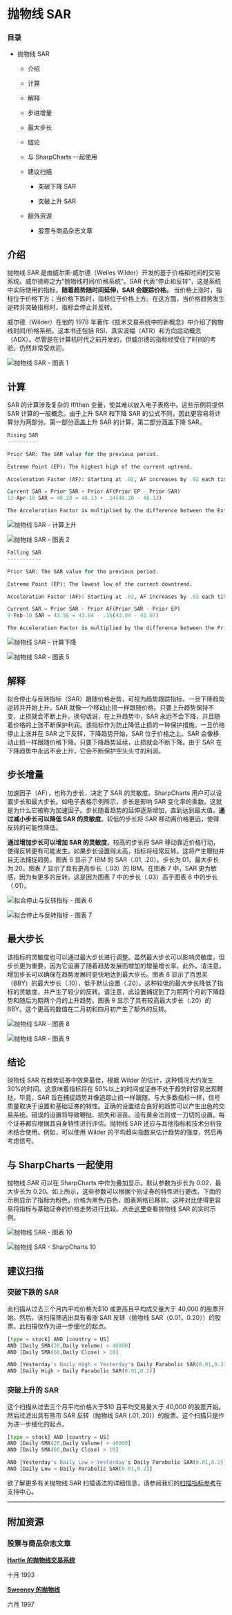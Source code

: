 # 抛物线 SAR 

### 目录

+   抛物线 SAR

    +   介绍

    +   计算

    +   解释

    +   步进增量

    +   最大步长

    +   结论

    +   与 SharpCharts 一起使用

    +   建议扫描

        +   突破下降 SAR

        +   突破上升 SAR

    +   额外资源

        +   股票与商品杂志文章

## 介绍

抛物线 SAR 是由威尔斯·威尔德（Welles Wilder）开发的基于价格和时间的交易系统。威尔德称之为“抛物线时间/价格系统”。SAR 代表“停止和反转”，这是系统中实际使用的指标。**随着趋势随时间延伸，SAR 会跟踪价格。** 当价格上涨时，指标位于价格下方；当价格下跌时，指标位于价格上方。在这方面，当价格趋势发生逆转并突破指标时，指标会停止并反转。

威尔德（Wilder）在他的 1978 年著作《技术交易系统中的新概念》中介绍了抛物线时间/价格系统。这本书还包括 RSI、真实波幅（ATR）和方向运动概念（ADX）。尽管是在计算机时代之前开发的，但威尔德的指标经受住了时间的考验，仍然非常受欢迎。

![抛物线 SAR - 图表 1](img/0999f08b37d2af289f97278ac09cd137.jpg "抛物线 SAR - 图表 1")

## 计算

SAR 的计算涉及复杂的 if/then 变量，使其难以放入电子表格中。这些示例将提供 SAR 计算的一般概念。由于上升 SAR 和下降 SAR 的公式不同，因此更容易将计算分为两部分。第一部分涵盖上升 SAR 的计算，第二部分涵盖下降 SAR。

```py
Rising SAR
----------

Prior SAR: The SAR value for the previous period. 

Extreme Point (EP): The highest high of the current uptrend. 

Acceleration Factor (AF): Starting at .02, AF increases by .02 each time the extreme point makes a new high. AF can reach a maximum of .20, no matter how long the uptrend extends. 

Current SAR = Prior SAR + Prior AF(Prior EP - Prior SAR)
13-Apr-10 SAR = 48.28 = 48.13 + .14(49.20 - 48.13)

The Acceleration Factor is multiplied by the difference between the Extreme Point and the prior period's SAR. This is then added to the prior period's SAR. Note however that SAR can never be above the prior two periods' lows. Should SAR be above one of those lows, use the lowest of the two for SAR. 

```

![抛物线 SAR - 计算上升](img/0f040fe2c6c2b1a170ec0876a29a69b5.jpg "抛物线 SAR - 计算上升")

![抛物线 SAR - 图表 2](img/dc1ca0f288b799d85b3b4efa3747d20b.jpg "抛物线 SAR - 图表 2")

```py
Falling SAR
-----------

Prior SAR: The SAR value for the previous period. 

Extreme Point (EP): The lowest low of the current downtrend. 

Acceleration Factor (AF): Starting at .02, AF increases by .02 each time the extreme point makes a new low. AF can reach a maximum of .20, no matter how long the downtrend extends. 

Current SAR = Prior SAR - Prior AF(Prior SAR - Prior EP)
9-Feb-10 SAR = 43.56 = 43.84 - .16(43.84 - 42.07)

The Acceleration Factor is multiplied by the difference between the Prior period's SAR and the Extreme Point. This is then subtracted from the prior period's SAR. Note however that SAR can never be below the prior two periods' highs. Should SAR be below one of those highs, use the highest of the two for SAR. 

```

![抛物线 SAR - 计算下降](img/01b887a7e9931f3ad7a2908bfd732af6.jpg "抛物线 SAR - 计算下降")

![抛物线 SAR - 图表 5](img/9baf1242e1aa9f9fab30f82ec4072528.jpg "抛物线 SAR - 图表 5")

## 解释

拟合停止与反转指标（SAR）跟随价格走势，可视为趋势跟踪指标。一旦下降趋势逆转并开始上升，SAR 就像一个移动止损一样跟随价格。只要上升趋势保持不变，止损就会不断上升。换句话说，在上升趋势中，SAR 永远不会下降，并且随着价格的上涨不断保护利润。该指标作为防止降低止损的一种保护措施。一旦价格停止上涨并在 SAR 之下反转，下降趋势开始，SAR 位于价格之上。SAR 会像移动止损一样跟随价格下降。只要下降趋势延续，止损就会不断下降。由于 SAR 在下降趋势中永远不会上升，它会不断保护空头头寸的利润。

## 步长增量

加速因子（AF），也称为步长，决定了 SAR 的灵敏度。SharpCharts 用户可以设置步长和最大步长。如电子表格示例所示，步长是影响 SAR 变化率的乘数。这就是为什么它被称为加速因子。步长随着趋势的延伸逐渐增加，直到达到最大值。**通过减小步长可以降低 SAR 的灵敏度**。较低的步长将 SAR 移动离价格更远，使得反转的可能性降低。

**通过增加步长可以增加 SAR 的灵敏度**。较高的步长将 SAR 移动靠近价格行动，使得反转更有可能发生。如果步长设置得太高，指标将经常反转。这将产生鞭挞并且无法捕捉趋势。图表 6 显示了 IBM 的 SAR（.01, .20）。步长为.01，最大步长为.20。图表 7 显示了具有更高步长（.03）的 IBM。在图表 7 中，SAR 更为敏感，因为有更多的反转。这是因为图表 7 中的步长（.03）高于图表 6 中的步长（.01）。

![拟合停止与反转指标 - 图表 6](img/593e36b1fad1a33116de0c0549bf5baa.jpg "拟合停止与反转指标 - 图表 6")

![拟合停止与反转指标 - 图表 7](img/c598324b960e21b14b34cf29157f2422.jpg "拟合停止与反转指标 - 图表 7")

## 最大步长

该指标的灵敏度也可以通过最大步长进行调整。虽然最大步长可以影响灵敏度，但步长更为重要，因为它设置了随着趋势发展而增加的增量增长率。此外，请注意，增加步长可以确保在趋势发展时更快地达到最大步长。图表 8 显示了百思买（BBY）的最大步长（.10），低于默认设置（.20）。这种较低的最大步长降低了指标的灵敏度，并产生了较少的反转。请注意，此设置捕捉到了为期两个月的下降趋势和随后为期两个月的上升趋势。图表 9 显示了具有较高最大步长（.20）的 BBY。这个更高的数值在二月初和四月初产生了额外的反转。

![抛物线 SAR - 图表 8](img/18b5acaa9e2b250970e39944013e716e.jpg "抛物线 SAR - 图表 8")

![抛物线 SAR - 图表 9](img/a688735bc3d0544ff42cb0bd9e46fb95.jpg "抛物线 SAR - 图表 9")

## 结论

抛物线 SAR 在趋势证券中效果最佳，根据 Wilder 的估计，这种情况大约发生 30%的时间。这意味着指标将在 50%以上的时间或证券不处于趋势时容易出现鞭挞。毕竟，SAR 旨在捕捉趋势并像追踪止损一样跟随。与大多数指标一样，信号质量取决于设置和基础证券的特性。正确的设置结合良好的趋势可以产生出色的交易系统。错误的设置将导致鞭挞、损失和沮丧。没有黄金法则或一刀切的设置。每个证券都应根据其自身特性进行评估。抛物线 SAR 还应与其他指标和技术分析技术结合使用。例如，可以使用 Wilder 的平均趋向指数来估计趋势的强度，然后再考虑信号。

## 与 SharpCharts 一起使用

抛物线 SAR 可以在 SharpCharts 中作为叠加显示。默认参数为步长为 0.02，最大步长为 0.20。如上所示，这些参数可以根据个别证券的特性进行更改。下面的示例显示了指标为粉色，价格为黑色/白色，图表网格已移除。这种对比使得更容易将指标与基础证券的价格走势进行比较。点击[这里](http://stockcharts.com/h-sc/ui?s=$SPX&p=D&b=5&g=0&id=p25997070229&listNum=30&a=202528465 "http://stockcharts.com/h-sc/ui?s=$SPX&p=D&b=5&g=0&id=p25997070229&listNum=30&a=202528465")查看抛物线 SAR 的实时示例。

![抛物线 SAR - 图表 10](http://stockcharts.com/h-sc/ui?s=$SPX&p=D&b=5&g=0&id=p25997070229&listNum=30&a=202528465 "http://stockcharts.com/h-sc/ui?s=$SPX&p=D&b=5&g=0&id=p25997070229&listNum=30&a=202528465")

![抛物线 SAR - SharpCharts 10](img/0cf14b7a8cf25ecfb256426c002d7b44.jpg "抛物线 SAR - SharpCharts 10")

## 建议扫描

### 突破下跌的 SAR

此扫描从过去三个月内平均价格为$10 或更高且平均成交量大于 40,000 的股票开始。然后，该扫描筛选出具有看涨 SAR 反转（抛物线 SAR（0.01，0.20））的股票。此扫描仅作为进一步细化的起点。

```py
[type = stock] AND [country = US] 
AND [Daily SMA(20,Daily Volume) > 40000] 
AND [Daily SMA(60,Daily Close) > 10] 

AND [Yesterday's Daily High < Yesterday's Daily Parabolic SAR(0.01,0.2)] 
AND [Daily High > Daily Parabolic SAR(0.01,0.2)]
```

### 突破上升的 SAR

这个扫描从过去三个月平均价格大于$10 且平均交易量大于 40,000 的股票开始。然后过滤出具有熊市 SAR 反转（抛物线 SAR (.01,.20)）的股票。这个扫描只是作为进一步细化的起点。

```py
[type = stock] AND [country = US] 
AND [Daily SMA(20,Daily Volume) > 40000] 
AND [Daily SMA(60,Daily Close) > 10] 

AND [Yesterday's Daily Low > Yesterday's Daily Parabolic SAR(0.01,0.2)] 
AND [Daily Low < Daily Parabolic SAR(0.01,0.2)]
```

欲了解更多有关抛物线 SAR 扫描语法的详细信息，请参阅我们的[扫描指标参考](http://stockcharts.com/docs/doku.php?id=scans:indicators#parabolic_stop_and_reverse_parabolic_sar "http://stockcharts.com/docs/doku.php?id=scans:indicators#parabolic_stop_and_reverse_parabolic_sar")在支持中心。

* * *

## 附加资源

### 股票与商品杂志文章

**[Hartle 的抛物线交易系统](http://stockcharts.com/h-mem/tascredirect.html?artid=\V11\C11\THEPARA.pdf "http://stockcharts.com/h-mem/tascredirect.html?artid=\V11\C11\THEPARA.pdf")**

十月 1993

**[Sweeney 的抛物线](http://stockcharts.com/h-mem/tascredirect.html?artid=\V15\C07\PARABOL.pdf "http://stockcharts.com/h-mem/tascredirect.html?artid=\V15\C07\PARABOL.pdf")**

六月 1997
